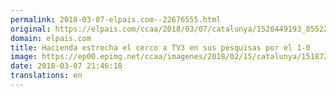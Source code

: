 ```yaml
---
permalink: 2018-03-07-elpais.com--22676555.html
original: https://elpais.com/ccaa/2018/03/07/catalunya/1520449193_855225.html#?ref=rss&format=simple&link=link
domain: elpais.com
title: Hacienda estrecha el cerco a TV3 en sus pesquisas por el 1-0
image: https://ep00.epimg.net/ccaa/imagenes/2018/02/15/catalunya/1518724466_511515_1518724630_rrss_normal.jpg
date: 2018-03-07 21:46:18
translations: en
---
```


